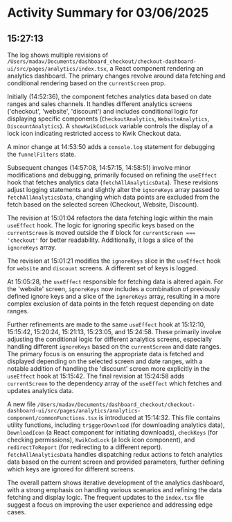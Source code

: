 # Activity Summary for 03/06/2025

## 15:27:13
The log shows multiple revisions of `/Users/madav/Documents/dashboard_checkout/checkout-dashboard-ui/src/pages/analytics/index.tsx`, a React component rendering an analytics dashboard.  The primary changes revolve around data fetching and conditional rendering based on the `currentScreen` prop.

Initially (14:52:36), the component fetches analytics data based on date ranges and sales channels.  It handles different analytics screens ('checkout', 'website', 'discount') and includes conditional logic for displaying specific components (`CheckoutAnalytics`, `WebsiteAnalytics`, `DiscountAnalytics`).  A `showKwikCodLock` variable controls the display of a lock icon indicating restricted access to Kwik Checkout data.

A minor change at 14:53:50 adds a `console.log` statement for debugging the `funnelFilters` state.

Subsequent changes (14:57:08, 14:57:15, 14:58:51) involve minor modifications and debugging, primarily focused on refining the `useEffect` hook that fetches analytics data (`fetchAllAnalyticsData`).  These revisions adjust logging statements and slightly alter the `ignoreKeys` array passed to `fetchAllAnalyticsData`, changing which data points are excluded from the fetch based on the selected screen (Checkout, Website, Discount).

The revision at 15:01:04 refactors the data fetching logic within the main `useEffect` hook. The logic for ignoring specific keys based on the `currentScreen` is moved outside the if block for `currentScreen === 'checkout'` for better readability.  Additionally, it logs a slice of the `ignoreKeys` array.

The revision at 15:01:21 modifies the `ignoreKeys` slice in the `useEffect` hook for `website` and `discount` screens. A different set of keys is logged.

At 15:05:28, the `useEffect` responsible for fetching data is altered again.  For the 'website' screen, `ignoreKeys` now includes a combination of previously defined ignore keys and a slice of the `ignoreKeys` array, resulting in a more complex exclusion of data points in the fetch request depending on date ranges.

Further refinements are made to the same `useEffect` hook at 15:12:10, 15:15:42, 15:20:24, 15:21:13, 15:23:05, and 15:24:58. These primarily involve adjusting the conditional logic for different analytics screens, especially handling different `ignoreKeys` based on the `currentScreen` and date ranges. The primary focus is on ensuring the appropriate data is fetched and displayed depending on the selected screen and date ranges, with a notable addition of handling the 'discount' screen more explicitly in the `useEffect` hook at 15:15:42. The final revision at 15:24:58 adds `currentScreen` to the dependency array of the `useEffect` which fetches and updates analytics data.

A new file `/Users/madav/Documents/dashboard_checkout/checkout-dashboard-ui/src/pages/analytics/analytics-component/commonFunctions.tsx` is introduced at 15:14:32. This file contains utility functions, including `triggerDownload` (for downloading analytics data), `DownloadIcon` (a React component for initiating downloads), `checkKeys` (for checking permissions), `KwikCodLock` (a lock icon component), and `redirectToReport` (for redirecting to a different report). `fetchAllAnalyticsData` handles dispatching redux actions to fetch analytics data based on the current screen and provided parameters, further defining which keys are ignored for different screens.

The overall pattern shows iterative development of the analytics dashboard, with a strong emphasis on handling various scenarios and refining the data fetching and display logic.  The frequent updates to the `index.tsx` file suggest a focus on improving the user experience and addressing edge cases.
